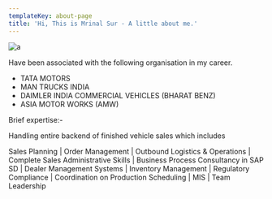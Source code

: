 ```yaml
---
templateKey: about-page
title: 'Hi, This is Mrinal Sur - A little about me.'
---
```

![a](/img/trucks.png "gdfg")

Have been associated with the following organisation in my career.

* TATA MOTORS
* MAN TRUCKS INDIA
* DAIMLER INDIA COMMERCIAL VEHICLES (BHARAT BENZ)
* ASIA MOTOR WORKS (AMW)

Brief expertise:-

Handling entire backend of finished vehicle sales which includes

Sales Planning | Order Management | Outbound Logistics & Operations | Complete Sales Administrative Skills | Business Process Consultancy in SAP SD | Dealer Management Systems | Inventory Management | Regulatory Compliance | Coordination on Production Scheduling | MIS | Team Leadership
